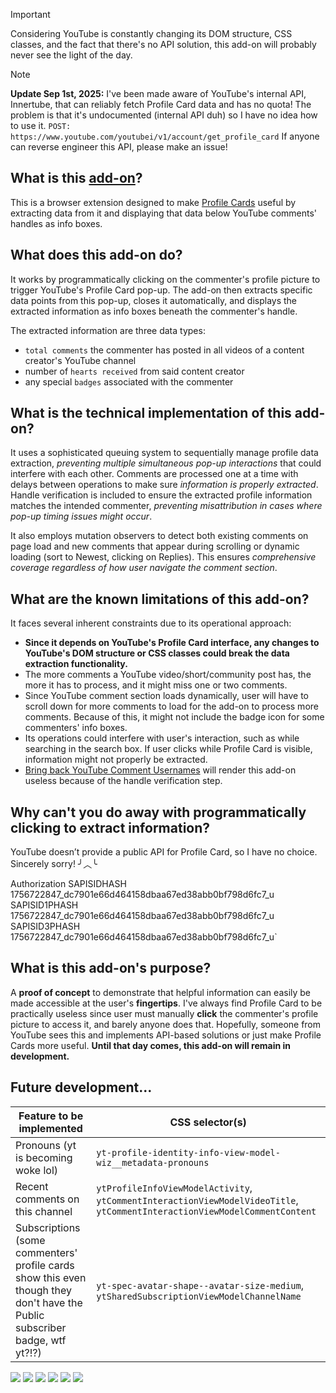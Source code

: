 > [!IMPORTANT]
> Considering YouTube is constantly changing its DOM structure, CSS classes, and the fact that there's no API solution, this add-on will probably never see the light of the day.

> [!NOTE]
> **Update Sep 1st, 2025:** I've been made aware of YouTube's internal API, Innertube, that can reliably fetch Profile Card data and has no quota! The problem is that it's undocumented (internal API duh) so I have no idea how to use it. `POST: https://www.youtube.com/youtubei/v1/account/get_profile_card` If anyone can reverse engineer this API, please make an issue!

## What is this [add-on](https://addons.mozilla.org/firefox/addon/wip-yt-profile-card-info)?
This is a browser extension designed to make [Profile Cards](https://support.google.com/youtube/answer/9409333) useful by extracting data from it and displaying that data below YouTube comments' handles as info boxes.

## What does this add-on do?
It works by programmatically clicking on the commenter's profile picture to trigger YouTube's Profile Card pop-up. The add-on then extracts specific data points from this pop-up, closes it automatically, and displays the extracted information as info boxes beneath the commenter's handle.

The extracted information are three data types:
- `total comments` the commenter has posted in all videos of a content creator's YouTube channel
- number of `hearts received` from said content creator
- any special `badges` associated with the commenter

## What is the technical implementation of this add-on?
It uses a sophisticated queuing system to sequentially manage profile data extraction, *preventing multiple simultaneous pop-up interactions* that could interfere with each other. Comments are processed one at a time with delays between operations to make sure *information is properly extracted*. Handle verification is included to ensure the extracted profile information matches the intended commenter, *preventing misattribution in cases where pop-up timing issues might occur*.

It also employs mutation observers to detect both existing comments on page load and new comments that appear during scrolling or dynamic loading (sort to Newest, clicking on Replies). This ensures *comprehensive coverage regardless of how user navigate the comment section*.

## What are the known limitations of this add-on?
It faces several inherent constraints due to its operational approach:
- **Since it depends on YouTube's Profile Card interface, any changes to YouTube's DOM structure or CSS classes could break the data extraction functionality.**
- The more comments a YouTube video/short/community post has, the more it has to process, and it might miss one or two comments.
- Since YouTube comment section loads dynamically, user will have to scroll down for more comments to load for the add-on to process more comments. Because of this, it might not include the badge icon for some commenters' info boxes.
- Its operations could interfere with user's interaction, such as while searching in the search box. If user clicks while Profile Card is visible, information might not properly be extracted.
- [Bring back YouTube Comment Usernames](https://addons.mozilla.org/firefox/addon/youtube-找回留言區用戶名稱) will render this add-on useless because of the handle verification step.

## Why can't you do away with programmatically clicking to extract information?
YouTube doesn’t provide a public API for Profile Card, so I have no choice. Sincerely sorry! ╯︿╰

Authorization
	SAPISIDHASH 1756722847_dc7901e66d464158dbaa67ed38abb0bf798d6fc7_u SAPISID1PHASH 1756722847_dc7901e66d464158dbaa67ed38abb0bf798d6fc7_u SAPISID3PHASH 1756722847_dc7901e66d464158dbaa67ed38abb0bf798d6fc7_u`

## What is this add-on's purpose?
A **proof of concept** to demonstrate that helpful information can easily be made accessible at the user's **fingertips**. I've always find Profile Card to be practically useless since user must manually **click** the commenter's profile picture to access it, and barely anyone does that. Hopefully, someone from YouTube sees this and implements API-based solutions or just make Profile Cards more useful. **Until that day comes, this add-on will remain in development.**

## Future development...
| Feature to be implemented | CSS selector(s) |
| --- | --- |
| Pronouns (yt is becoming woke lol) | `yt-profile-identity-info-view-model-wiz__metadata-pronouns` |
| Recent comments on this channel | `ytProfileInfoViewModelActivity`, `ytCommentInteractionViewModelVideoTitle`, `ytCommentInteractionViewModelCommentContent` |
| Subscriptions (some commenters' profile cards show this even though they don't have the Public subscriber badge, wtf yt?!?) | `yt-spec-avatar-shape--avatar-size-medium`, `ytSharedSubscriptionViewModelChannelName` |

![](evidence/1.png)
![](evidence/2.png)
![](evidence/3.png)
![](evidence/4.png)
![](evidence/5.png)
![](evidence/6.png)
